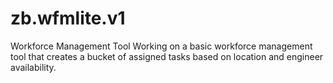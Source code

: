 # zb.wfmlite.v1
Workforce Management Tool
Working on a basic workforce management tool that creates a bucket of assigned tasks based on location and engineer availability.
